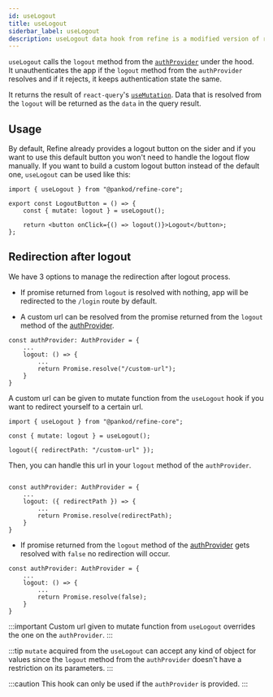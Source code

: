 ```yaml
---
id: useLogout
title: useLogout
siderbar_label: useLogout
description: useLogout data hook from refine is a modified version of react-query's useMutation for unauthentication.
---
```


`useLogout` calls the `logout` method from the [`authProvider`](/core/providers/auth-provider.md) under the hood.  
It unauthenticates the app if the `logout` method from the `authProvider` resolves and if it rejects, it keeps authentication state the same.

It returns the result of `react-query`'s [`useMutation`](https://react-query.tanstack.com/reference/useMutation).
Data that is resolved from the `logout` will be returned as the `data` in the query result.

## Usage

By default, Refine already provides a logout button on the sider and if you want to use this default button you won't need to handle the logout flow manually.
If you want to build a custom logout button instead of the default one, `useLogout` can be used like this:

```tsx title="components/customLogoutButton"
import { useLogout } from "@pankod/refine-core";

export const LogoutButton = () => {
    const { mutate: logout } = useLogout();

    return <button onClick={() => logout()}>Logout</button>;
};
```

## Redirection after logout

We have 3 options to manage the redirection after logout process.

-   If promise returned from `logout` is resolved with nothing, app will be redirected to the `/login` route by default.

-   A custom url can be resolved from the promise returned from the `logout` method of the [authProvider](/core/providers/auth-provider.md).

```tsx
const authProvider: AuthProvider = {
    ...
    logout: () => {
        ...
        return Promise.resolve("/custom-url");
    }
}
```

A custom url can be given to mutate function from the `useLogout` hook if you want to redirect yourself to a certain url.

```tsx
import { useLogout } from "@pankod/refine-core";

const { mutate: logout } = useLogout();

logout({ redirectPath: "/custom-url" });
```

Then, you can handle this url in your `logout` method of the `authProvider`.

```tsx

const authProvider: AuthProvider = {
    ...
    logout: ({ redirectPath }) => {
        ...
        return Promise.resolve(redirectPath);
    }
}

```

-   If promise returned from the `logout` method of the [authProvider](/core/providers/auth-provider.md) gets resolved with `false` no redirection will occur.

```tsx
const authProvider: AuthProvider = {
    ...
    logout: () => {
        ...
        return Promise.resolve(false);
    }
}
```

:::important
Custom url given to mutate function from `useLogout` overrides the one on the `authProvider`.
:::

:::tip
`mutate` acquired from the `useLogout` can accept any kind of object for values since the `logout` method from the `authProvider` doesn't have a restriction on its parameters.
:::

:::caution
This hook can only be used if the `authProvider` is provided.
:::
